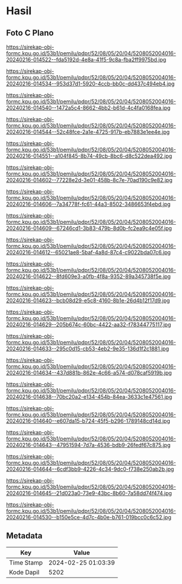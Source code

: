 # Hasil

## Foto C Plano

https://sirekap-obj-formc.kpu.go.id/53b1/pemilu/pdpr/52/08/05/20/04/5208052004016-20240216-014522--fda5192d-4e8a-41f5-9c8a-fba2ff9975bd.jpg

https://sirekap-obj-formc.kpu.go.id/53b1/pemilu/pdpr/52/08/05/20/04/5208052004016-20240216-014534--953d37d1-5920-4ccb-bb0c-dd437c494eb4.jpg

https://sirekap-obj-formc.kpu.go.id/53b1/pemilu/pdpr/52/08/05/20/04/5208052004016-20240216-014540--1472a5c4-8662-4bb2-b61d-4c4fa0168fea.jpg

https://sirekap-obj-formc.kpu.go.id/53b1/pemilu/pdpr/52/08/05/20/04/5208052004016-20240216-014544--52c48fce-2a1e-4725-917b-eb7883e1ee4e.jpg

https://sirekap-obj-formc.kpu.go.id/53b1/pemilu/pdpr/52/08/05/20/04/5208052004016-20240216-014551--a104f845-8b74-49cb-8bc6-d8c522dea492.jpg

https://sirekap-obj-formc.kpu.go.id/53b1/pemilu/pdpr/52/08/05/20/04/5208052004016-20240216-014602--77228e2d-3e01-458b-8c7e-70ad190c9e82.jpg

https://sirekap-obj-formc.kpu.go.id/53b1/pemilu/pdpr/52/08/05/20/04/5208052004016-20240216-014606--7a34778f-fc61-44a3-8502-3486653f4ebd.jpg

https://sirekap-obj-formc.kpu.go.id/53b1/pemilu/pdpr/52/08/05/20/04/5208052004016-20240216-014609--67246cd1-3b83-479b-8d0b-fc2ea9c4e05f.jpg

https://sirekap-obj-formc.kpu.go.id/53b1/pemilu/pdpr/52/08/05/20/04/5208052004016-20240216-014612--65021ae8-5baf-4a8d-87c4-c9022bda07c6.jpg

https://sirekap-obj-formc.kpu.go.id/53b1/pemilu/pdpr/52/08/05/20/04/5208052004016-20240216-014622--8fd609e3-a0fb-4f8a-9352-89a345738f5e.jpg

https://sirekap-obj-formc.kpu.go.id/53b1/pemilu/pdpr/52/08/05/20/04/5208052004016-20240216-014623--bcb08d29-e5c8-4160-8b1e-26d4b12f17d9.jpg

https://sirekap-obj-formc.kpu.go.id/53b1/pemilu/pdpr/52/08/05/20/04/5208052004016-20240216-014629--205b674c-60bc-4422-aa32-f78344775117.jpg

https://sirekap-obj-formc.kpu.go.id/53b1/pemilu/pdpr/52/08/05/20/04/5208052004016-20240216-014633--295c0d15-cb53-4eb2-9e35-136d1f2c1881.jpg

https://sirekap-obj-formc.kpu.go.id/53b1/pemilu/pdpr/52/08/05/20/04/5208052004016-20240216-014634--437d881b-862e-4c66-a574-d078caf5919b.jpg

https://sirekap-obj-formc.kpu.go.id/53b1/pemilu/pdpr/52/08/05/20/04/5208052004016-20240216-014638--70bc20a2-e134-454b-84ea-3633c1e47561.jpg

https://sirekap-obj-formc.kpu.go.id/53b1/pemilu/pdpr/52/08/05/20/04/5208052004016-20240216-014640--e607da15-b724-45f5-b296-1789148cd14d.jpg

https://sirekap-obj-formc.kpu.go.id/53b1/pemilu/pdpr/52/08/05/20/04/5208052004016-20240216-014643--47951594-7d7a-4536-bdb9-26fedf67c875.jpg

https://sirekap-obj-formc.kpu.go.id/53b1/pemilu/pdpr/52/08/05/20/04/5208052004016-20240216-014644--6cdf3bb9-4226-4c34-9dc0-f738e250ab2b.jpg

https://sirekap-obj-formc.kpu.go.id/53b1/pemilu/pdpr/52/08/05/20/04/5208052004016-20240216-014645--21d023a0-73e9-43bc-8b60-7a58dd74f474.jpg

https://sirekap-obj-formc.kpu.go.id/53b1/pemilu/pdpr/52/08/05/20/04/5208052004016-20240216-014530--b150e5ce-4d7c-4b0e-b761-019bcc0c6c52.jpg


## Metadata

| Key        | Value               |
| ---------- | ------------------- |
| Time Stamp | 2024-02-25 01:03:39 |
| Kode Dapil | 5202                |



